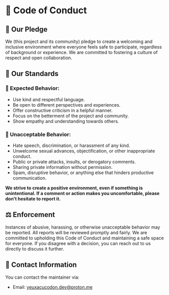 # 📜 Code of Conduct

## 🤝 Our Pledge

We (this project and its community) pledge to create a welcoming and inclusive environment where everyone feels safe to participate, regardless of background or experience. We are committed to fostering a culture of respect and open collaboration.

## 🌟 Our Standards

### 🍂 Expected Behavior:

- Use kind and respectful language.
- Be open to different perspectives and experiences.
- Offer constructive criticism in a helpful manner.
- Focus on the betterment of the project and community.
- Show empathy and understanding towards others.

### 🌽 Unacceptable Behavior:

- Hate speech, discrimination, or harassment of any kind.
- Unwelcome sexual advances, objectification, or other inappropriate conduct.
- Public or private attacks, insults, or derogatory comments.
- Sharing private information without permission.
- Spam, disruptive behavior, or anything else that hinders productive communication.

**We strive to create a positive environment, even if something is unintentional. If a comment or action makes you uncomfortable, please don't hesitate to report it.**

## ⚖️ Enforcement

Instances of abusive, harassing, or otherwise unacceptable behavior may be reported. All reports will be reviewed promptly and fairly. We are committed to upholding this Code of Conduct and maintaining a safe space for everyone. If you disagree with a decision, you can reach out to us directly to discuss it further.

## 📧 Contact Information

You can contact the maintainer via:

- Email: [yeuxacucodon.dev@proton.me](mailto:yeuxacucodon.dev@proton.me)

